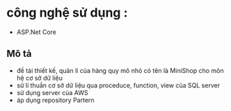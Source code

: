 ﻿# công nghệ sử dụng :
- ASP.Net Core
## Mô tả
- đề tài thiết kế, quản lí của hàng quy mô nhỏ có tên là MiniShop cho môn hệ cơ sở dữ liệu
- sử lí thuần cơ sở dữ liệu qua proceduce, function, view của SQL server
- sử dụng server của AWS
- áp dụng repository Partern